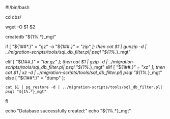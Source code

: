 #!/bin/bash

cd dbs/

wget -O $1 $2

createdb "${1%.*}_mgt"

if [ "${1##*.}" = "gz" -o "${1##*.}" = "zip" ];
then
     cat $1 | gunzip -d | ../migration-scripts/tools/sql_db_filter.pl| psql "${1%.*}_mgt"

elif [ "${1##*.}" = "tar.gz" ];
then
	cat $1 | gzip -d | ../migration-scripts/tools/sql_db_filter.pl| psql "${1%.*}_mgt"
elif [ "${1##*.}" = "xz" ];
then
	cat $1 | xz -d | ../migration-scripts/tools/sql_db_filter.pl| psql "${1%.*}_mgt"
else [ "${1##*.}" = "dump" ];

	cat $1 | pg_restore -d | ../migration-scripts/tools/sql_db_filter.pl| psql "${1%.*}_mgt"
fi

echo "Database successfully created:"
echo "${1%.*}_mgt"



